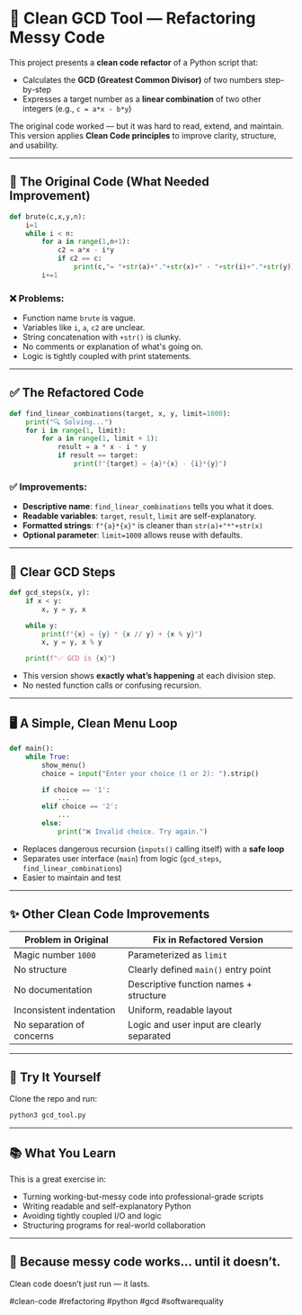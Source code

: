 
# 🧼 Clean GCD Tool — Refactoring Messy Code

This project presents a **clean code refactor** of a Python script that:
- Calculates the **GCD (Greatest Common Divisor)** of two numbers step-by-step
- Expresses a target number as a **linear combination** of two other integers (e.g., `c = a*x - b*y`)

The original code worked — but it was hard to read, extend, and maintain.  
This version applies **Clean Code principles** to improve clarity, structure, and usability.

---

## 🚫 The Original Code (What Needed Improvement)

```python
def brute(c,x,y,n):
    i=1
    while i < n:
        for a in range(1,n+1):
            c2 = a*x - i*y
            if c2 == c:
                print(c,"= "+str(a)+"."+str(x)+" - "+str(i)+"."+str(y))
        i+=1
```

### ❌ Problems:
- Function name `brute` is vague.
- Variables like `i`, `a`, `c2` are unclear.
- String concatenation with `+str()` is clunky.
- No comments or explanation of what's going on.
- Logic is tightly coupled with print statements.

---

## ✅ The Refactored Code

```python
def find_linear_combinations(target, x, y, limit=1000):
    print("🔍 Solving...")
    for i in range(1, limit):
        for a in range(1, limit + 1):
            result = a * x - i * y
            if result == target:
                print(f"{target} = {a}*{x} - {i}*{y}")
```

### ✅ Improvements:
- **Descriptive name**: `find_linear_combinations` tells you what it does.
- **Readable variables**: `target`, `result`, `limit` are self-explanatory.
- **Formatted strings**: `f"{a}*{x}"` is cleaner than `str(a)+"*"+str(x)`
- **Optional parameter**: `limit=1000` allows reuse with defaults.

---

## 🧠 Clear GCD Steps

```python
def gcd_steps(x, y):
    if x < y:
        x, y = y, x

    while y:
        print(f"{x} = {y} * {x // y} + {x % y}")
        x, y = y, x % y

    print(f"✅ GCD is {x}")
```

- This version shows **exactly what’s happening** at each division step.
- No nested function calls or confusing recursion.

---

## 🖥️ A Simple, Clean Menu Loop

```python
def main():
    while True:
        show_menu()
        choice = input("Enter your choice (1 or 2): ").strip()

        if choice == '1':
            ...
        elif choice == '2':
            ...
        else:
            print("❌ Invalid choice. Try again.")
```

- Replaces dangerous recursion (`inputs()` calling itself) with a **safe loop**
- Separates user interface (`main`) from logic (`gcd_steps`, `find_linear_combinations`)
- Easier to maintain and test

---

## ✨ Other Clean Code Improvements

| Problem in Original | Fix in Refactored Version |
|---------------------|----------------------------|
| Magic number `1000` | Parameterized as `limit`   |
| No structure        | Clearly defined `main()` entry point |
| No documentation    | Descriptive function names + structure |
| Inconsistent indentation | Uniform, readable layout |
| No separation of concerns | Logic and user input are clearly separated |

---

## 🧪 Try It Yourself

Clone the repo and run:

```bash
python3 gcd_tool.py
```

---

## 📚 What You Learn

This is a great exercise in:

- Turning working-but-messy code into professional-grade scripts
- Writing readable and self-explanatory Python
- Avoiding tightly coupled I/O and logic
- Structuring programs for real-world collaboration

---

## 🧼 Because messy code works... until it doesn’t.

Clean code doesn’t just run — it lasts.

#clean-code #refactoring #python #gcd #softwarequality
